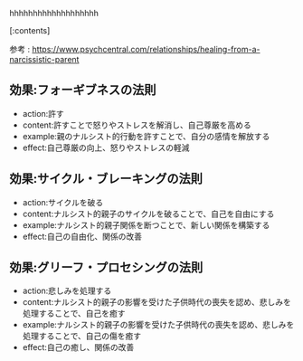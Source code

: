 

hhhhhhhhhhhhhhhhhhh
    
[:contents]

参考 : https://www.psychcentral.com/relationships/healing-from-a-narcissistic-parent

## 効果:フォーギブネスの法則
- action:許す
- content:許すことで怒りやストレスを解消し、自己尊厳を高める
- example:親のナルシスト的行動を許すことで、自分の感情を解放する
- effect:自己尊厳の向上、怒りやストレスの軽減

## 効果:サイクル・ブレーキングの法則
- action:サイクルを破る
- content:ナルシスト的親子のサイクルを破ることで、自己を自由にする
- example:ナルシスト的親子関係を断つことで、新しい関係を構築する
- effect:自己の自由化、関係の改善

## 効果:グリーフ・プロセシングの法則
- action:悲しみを処理する
- content:ナルシスト的親子の影響を受けた子供時代の喪失を認め、悲しみを処理することで、自己を癒す
- example:ナルシスト的親子の影響を受けた子供時代の喪失を認め、悲しみを処理することで、自己の傷を癒す
- effect:自己の癒し、関係の改善

    